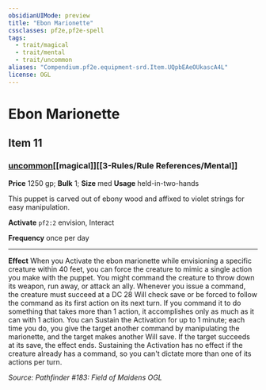```yaml
---
obsidianUIMode: preview
title: "Ebon Marionette"
cssclasses: pf2e,pf2e-spell
tags:
  - trait/magical
  - trait/mental
  - trait/uncommon
aliases: "Compendium.pf2e.equipment-srd.Item.UQpbEAeOUkascA4L"
license: OGL
---
```

# Ebon Marionette
## Item 11
### [uncommon](uncommon "Uncommon Rarity Trait")[[magical]][[3-Rules/Rule References/Mental]]


**Price** 1250 gp; 
**Bulk** 1; **Size** med
**Usage** held-in-two-hands

This puppet is carved out of ebony wood and affixed to violet strings for easy manipulation.

**Activate** `pf2:2` envision, Interact

**Frequency** once per day

* * *

**Effect** When you Activate the ebon marionette while envisioning a specific creature within 40 feet, you can force the creature to mimic a single action you make with the puppet. You might command the creature to throw down its weapon, run away, or attack an ally. Whenever you issue a command, the creature must succeed at a DC 28 Will check save or be forced to follow the command as its first action on its next turn. If you command it to do something that takes more than 1 action, it accomplishes only as much as it can with 1 action. You can Sustain the Activation for up to 1 minute; each time you do, you give the target another command by manipulating the marionette, and the target makes another Will save. If the target succeeds at its save, the effect ends. Sustaining the Activation has no effect if the creature already has a command, so you can't dictate more than one of its actions per turn.

*Source: Pathfinder #183: Field of Maidens*
*OGL*